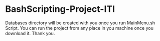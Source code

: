 # BashScripting-Project-ITI
Databases directory will be created with you once you run MainMenu.sh Script.
You can run the project from any place in you machine once you download it.
Thank you.

